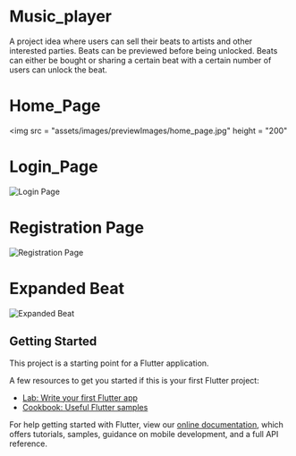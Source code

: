 # Music_player

A project idea where users can sell their beats to artists and other interested parties. Beats can be previewed before being unlocked. Beats can either be bought or sharing a certain beat with a certain number of users can unlock the beat.

# Home_Page
<img src = "assets/images/previewImages/home_page.jpg" height = "200"

# Login_Page
![Login Page](assets/images/previewImages/login_page.jpg)

# Registration Page
![Registration Page](assets/images/previewImages/registration_page.jpg)

# Expanded Beat
![Expanded Beat](assets/images/previewImages/home_page_expanded.jpg)

## Getting Started

This project is a starting point for a Flutter application.

A few resources to get you started if this is your first Flutter project:

- [Lab: Write your first Flutter app](https://flutter.dev/docs/get-started/codelab)
- [Cookbook: Useful Flutter samples](https://flutter.dev/docs/cookbook)

For help getting started with Flutter, view our
[online documentation](https://flutter.dev/docs), which offers tutorials,
samples, guidance on mobile development, and a full API reference.
